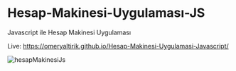 # Hesap-Makinesi-Uygulaması-JS
Javascript ile Hesap Makinesi Uygulaması

Live: https://omeryaltirik.github.io/Hesap-Makinesi-Uygulamasi-Javascript/

![hesapMakinesiJs](https://user-images.githubusercontent.com/40443652/202876020-1524a631-731e-4c30-a68d-26e49602013b.png)

